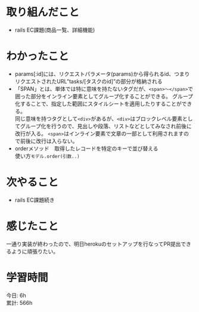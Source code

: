 # 取り組んだこと       
- rails EC課題(商品一覧、詳細機能)
# わかったこと  
- params[:id]には、リクエストパラメータ(params)から得られるid、つまりリクエストされたURL”tasks/[タスクのid]”の部分が格納される
- 「SPAN」とは、単体では特に意味を持たないタグだが、`<span>～</span>`で囲った部分をインライン要素としてグループ化することができる。
  グループ化することで、指定した範囲にスタイルシートを適用したりすることができる。  
  同じ意味を持つタグとして`<div>`があるが、`<div>`はブロックレベル要素としてグループ化を行うので、見出しや段落、リストなどとしてみなされ前後に改行が入る。 
  `<span>`はインライン要素で文章の一部として利用されますので前後に改行は入らない。  
- orderメソッド　取得したレコードを特定のキーで並び替える  
  使い方`モデル.order(引数..)`  
# 次やること  
- rails EC課題続き
# 感じたこと 
一通り実装が終わったので、明日herokuのセットアップを行なってPR提出できるように頑張りたい。  
# 学習時間  
今日: 6h      
累計: 566h        
